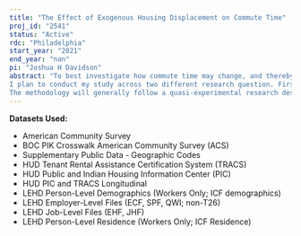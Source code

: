 ```yaml
---
title: "The Effect of Exogenous Housing Displacement on Commute Time"
proj_id: "2541"
status: "Active"
rdc: "Philadelphia"
start_year: "2021"
end_year: "nan"
pi: "Joshua H Davidson"
abstract: "To best investigate how commute time may change, and thereby (hypothetically) improve the socio-economic quality of life for working people, particularly low-income workers, I propose to isolate and expand on one factor that is not considered in enough depth in the literature: exogenous residential change, more commonly referred to as a forced move, or displacement. The hypothesis I wish to test is whether the displaced, particularly the low-income population forced to move, face longer commutes, measured by time, post-displacement than they faced pre-displacement.
I plan to conduct my study across two different research question. First, how do exogenous housing shocks that force an individual to move residences - operationalized through public housing eradication in the HOPE VI program - impact a worker's commute time, measured as a change in their commute time pre versus post displacement. Second, using transportation models, geospatial methods, and new, open-source trip routing algorithms, I will explore how the effect of exogenous housing displacement may differentially effect commute time when it is modeled across public transit, private automobile, or other transport modes (cycling, walking, etc.). 
The methodology will generally follow a quasi-experimental research design, that will seek to employ the benefits of individual-level, panel data to isolate the effects of an exogenous independent variable (displacement from residence via public housing eradication, conducted as part of, but not limited to the HOPE VI program) on a dependent variable (commute time). The model specification will be a difference-in-difference regression model that takes advantage of the panel data's structure. Furthermore, my focus on a residential move due to assumed exogenous reasons (rather than an individual's desire to move) will allow for isolating possible causality in changes to commute time."
---
```


**Datasets Used:**

  - American Community Survey 
  - BOC PIK Crosswalk American Community Survey (ACS) 
  - Supplementary Public Data - Geographic Codes 
  - HUD Tenant Rental Assistance Certification System (TRACS) 
  - HUD Public and Indian Housing Information Center (PIC) 
  - HUD PIC and TRACS Longitudinal 
  - LEHD Person-Level Demographics (Workers Only; ICF demographics) 
  - LEHD Employer-Level Files (ECF, SPF, QWI; non-T26) 
  - LEHD Job-Level Files (EHF, JHF) 
  - LEHD Person-Level Residence (Workers Only; ICF Residence) 

